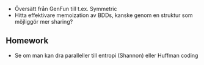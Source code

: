  - Översätt från GenFun till t.ex. Symmetric
 - Hitta effektivare memoization av BDDs, kanske genom en struktur som möjliggör mer sharing?
## Homework

- Se om man kan dra paralleller till entropi (Shannon) eller Huffman coding